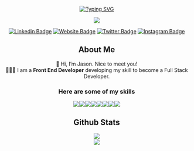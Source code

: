 <div align="center">

[![Typing SVG](https://readme-typing-svg.herokuapp.com?font=Georgia&size=25&center=true&lines=Hello!+My+name+is+Jason+Zeng;I+am+a+Software+Engineer;Nice+to+meet+you)](https://git.io/typing-svg)


![](https://komarev.com/ghpvc/?username=mister-zeng)

[![Linkedin Badge](https://img.shields.io/badge/-LinkedIn-0e76a8?style=flat-square&logo=Linkedin&logoColor=white)](https://www.linkedin.com/in/misterzeng/)
[![Website Badge](https://img.shields.io/badge/Website-3b5998?style=flat-square&logo=google-chrome&logoColor=white)](https://mister-zeng.github.io/Portfolio-Website/)
[![Twitter Badge](https://img.shields.io/badge/-Twitter-00acee?style=flat-square&logo=Twitter&logoColor=white)](https://www.twitter.com/misterzeng)
[![Instagram Badge](https://img.shields.io/badge/-Instagram-e4405f?style=flat-square&logo=Instagram&logoColor=white)](https://instagram.com/misterzeng/)

## About Me
 👋 Hi, I’m Jason. Nice to meet you!
 <br />
 🧑🏻‍💻 I am a <b>Front End Developer</b> developing my skill to become a Full Stack Developer. 

### Here are some of my skills
<img src="https://img.icons8.com/color/30/000000/html-5--v1.png"/><img src="https://img.icons8.com/color/30/000000/css3.png"/><img src="https://img.icons8.com/color/30/000000/javascript--v1.png"/><img src="https://img.icons8.com/color/30/000000/react-native.png"/><img src="https://img.icons8.com/fluency/30/000000/node-js.png"/><img src="https://img.icons8.com/color/30/000000/git.png"/><img src="https://img.icons8.com/nolan/30/api-settings.png"/><img src="https://img.icons8.com/color/30/000000/bootstrap.png"/>

## Github Stats
<img src="https://github-readme-stats.vercel.app/api?username=mister-zeng&show_icons=true&theme=dracula" />
<br />
<img src="https://github-readme-stats.vercel.app/api/top-langs/?username=mister-zeng&layout=compact" />
</div>
